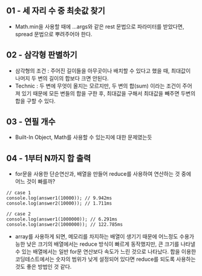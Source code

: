 ## 01 - 세 자리 수 중 최솟값 찾기

- Math.min을 사용할 때에 ...args와 같은 rest 문법으로 파라미터를 받았다면, spread 문법으로 뿌려주어야 한다.

## 02 - 삼각형 판별하기

- 삼각형의 조건 : 주어진 길이들을 아무곳이나 배치할 수 있다고 했을 때, 최대값이 나머지 두 변의 길이의 합보다 크면 안된다.
- Technic : 두 변에 무엇이 올지는 모르지만, 두 변의 합(sum) 이라는 조건이 주어져 있기 때문에 모든 변들의 합을 구한 후, 최대값을 구해서 최대값을 빼주면 두변의 합을 구할 수 있다.

## 03 - 연필 개수

- Built-In Object, Math를 사용할 수 있는지에 대한 문제였는듯

## 04 - 1부터 N까지 합 출력

- for문을 사용한 단순연산과, 배열을 만들어 reduce를 사용하여 연산하는 것 중에 어느 것이 빠를까?

```
// case 1
console.log(answer1(10000)); // 9.942ms
console.log(answer2(10000)); // 1.711ms

// case 2
console.log(answer1(1000000)); // 6.291ms
console.log(answer2(1000000)); // 122.785ms
```

- array를 사용하게 되면, 메모리를 차지하는 배열이 생기기 때문에 어느정도 수용가능한 낮은 크기의 배열에서는 reduce 방식이 빠르게 동작했지만, 큰 크기를 나타낼 수 있는 배열에서는 일반 for문 연산보다 속도가 느린 것으로 나타났다. 합을 이용한 코딩테스트에서는 숫자의 범위가 낮게 설정되어 있다면 reduce를 되도록 사용하는 것도 좋은 방법인 것 같다.

